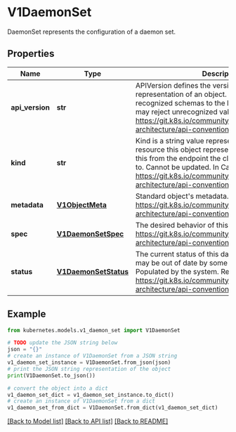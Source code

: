 # V1DaemonSet

DaemonSet represents the configuration of a daemon set.

## Properties

Name | Type | Description | Notes
------------ | ------------- | ------------- | -------------
**api_version** | **str** | APIVersion defines the versioned schema of this representation of an object. Servers should convert recognized schemas to the latest internal value, and may reject unrecognized values. More info: https://git.k8s.io/community/contributors/devel/sig-architecture/api-conventions.md#resources | [optional] 
**kind** | **str** | Kind is a string value representing the REST resource this object represents. Servers may infer this from the endpoint the client submits requests to. Cannot be updated. In CamelCase. More info: https://git.k8s.io/community/contributors/devel/sig-architecture/api-conventions.md#types-kinds | [optional] 
**metadata** | [**V1ObjectMeta**](V1ObjectMeta.md) | Standard object&#39;s metadata. More info: https://git.k8s.io/community/contributors/devel/sig-architecture/api-conventions.md#metadata | [optional] 
**spec** | [**V1DaemonSetSpec**](V1DaemonSetSpec.md) | The desired behavior of this daemon set. More info: https://git.k8s.io/community/contributors/devel/sig-architecture/api-conventions.md#spec-and-status | [optional] 
**status** | [**V1DaemonSetStatus**](V1DaemonSetStatus.md) | The current status of this daemon set. This data may be out of date by some window of time. Populated by the system. Read-only. More info: https://git.k8s.io/community/contributors/devel/sig-architecture/api-conventions.md#spec-and-status | [optional] 

## Example

```python
from kubernetes.models.v1_daemon_set import V1DaemonSet

# TODO update the JSON string below
json = "{}"
# create an instance of V1DaemonSet from a JSON string
v1_daemon_set_instance = V1DaemonSet.from_json(json)
# print the JSON string representation of the object
print(V1DaemonSet.to_json())

# convert the object into a dict
v1_daemon_set_dict = v1_daemon_set_instance.to_dict()
# create an instance of V1DaemonSet from a dict
v1_daemon_set_from_dict = V1DaemonSet.from_dict(v1_daemon_set_dict)
```
[[Back to Model list]](../README.md#documentation-for-models) [[Back to API list]](../README.md#documentation-for-api-endpoints) [[Back to README]](../README.md)


